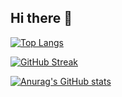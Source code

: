 ## Hi there 👋

[![Top Langs](https://github-readme-stats.vercel.app/api/top-langs/?username=ahnzi91)](https://github.com/anuraghazra/github-readme-stats)

[![GitHub Streak](https://streak-stats.demolab.com?user=ahnzi91&theme=chartreuse-dark&locale=ko&card_width=846)](https://git.io/streak-stats)

[![Anurag's GitHub stats](https://github-readme-stats.vercel.app/api?username=ahnzi91&theme=chartreuse-dark)](https://github.com/anuraghazra/github-readme-stats)

<!--
**ahnzi91/ahnzi91** is a ✨ _special_ ✨ repository because its `README.md` (this file) appears on your GitHub profile.

Here are some ideas to get you started:

- 🔭 I’m currently working on ...
- 🌱 I’m currently learning ...
- 👯 I’m looking to collaborate on ...
- 🤔 I’m looking for help with ...
- 💬 Ask me about ...
- 📫 How to reach me: ...
- 😄 Pronouns: ...
- ⚡ Fun fact: ...
-->

